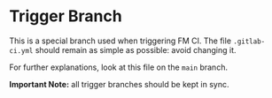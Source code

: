 Trigger Branch
==============

This is a special branch used when triggering FM CI. The file `.gitlab-ci.yml`
should remain as simple as possible: avoid changing it.

For further explanations, look at this file on the `main` branch.

**Important Note:** all trigger branches should be kept in sync.
